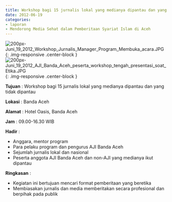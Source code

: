 ```yaml
---
title: Workshop bagi 15 jurnalis lokal yang medianya dipantau dan yang tidak dipantau
date: 2012-06-19
categories:
- laporan
- Mendorong Media Sehat dalam Pemberitaan Syariat Islam di Aceh
---
```


![200px-Juni_19_2012_Workshop_Jurnalis_Manager_Program_Membuka_acara.JPG](/uploads/200px-Juni_19_2012_Workshop_Jurnalis_Manager_Program_Membuka_acara.JPG){: .img-responsive .center-block }
![200px-Juni_19_2012_AJI_Banda_Aceh_peserta_workshop_tengah_presentasi_soat_Etika.JPG](/uploads/200px-Juni_19_2012_AJI_Banda_Aceh_peserta_workshop_tengah_presentasi_soat_Etika.JPG){: .img-responsive .center-block }

**Tujuan** : Workshop bagi 15 jurnalis lokal yang medianya dipantau dan yang tidak dipantau

**Lokasi** : Banda Aceh

**Alamat** : Hotel Oasis, Banda Aceh

**Jam** : 09.00-16.30  WIB

**Hadir** : 
* Anggara, mentor program
* Para pelaku program dan pengurus AJI Banda Aceh
* Sejumlah jurnalis lokal dan nasional
* Peserta anggota AJI Banda Aceh dan non-AJI yang medianya ikut dipantau

**Ringkasan** : 
* Kegiatan ini bertujuan mencari format pemberitaan yang beretika
* Membiasakan jurnalis dan media memberitakan secara profesional dan berpihak pada publik
